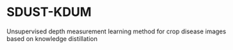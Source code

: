 # SDUST-KDUM
Unsupervised depth measurement learning method for crop disease images based on knowledge distillation
